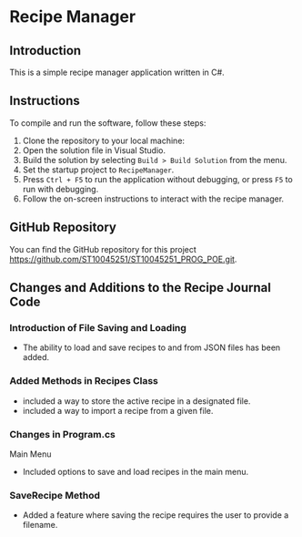# Recipe Manager

## Introduction
This is a simple recipe manager application written in C#.

## Instructions
To compile and run the software, follow these steps:

1. Clone the repository to your local machine:
2. Open the solution file in Visual Studio.
3. Build the solution by selecting `Build > Build Solution` from the menu.
4. Set the startup project to `RecipeManager`.
5. Press `Ctrl + F5` to run the application without debugging, or press `F5` to run with debugging.
6. Follow the on-screen instructions to interact with the recipe manager.

## GitHub Repository
You can find the GitHub repository for this project https://github.com/ST10045251/ST10045251_PROG_POE.git.

## Changes and Additions to the Recipe Journal Code
### Introduction of File Saving and Loading
- The ability to load and save recipes to and from JSON files has been added.

### Added Methods in Recipes Class
- included a way to store the active recipe in a designated file.
- included a way to import a recipe from a given file.

### Changes in Program.cs
Main Menu
- Included options to save and load recipes in the main menu.

### SaveRecipe Method
- Added a feature where saving the recipe requires the user to provide a filename.
